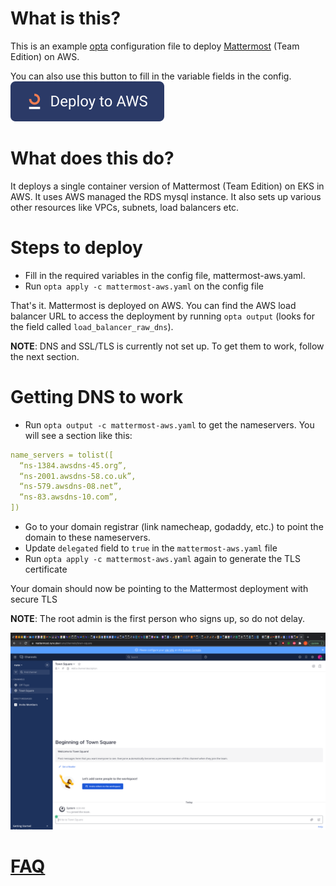 # What is this?

This is an example [opta](https://github.com/run-x/opta) configuration file to deploy [Mattermost](https://mattermost.com/) (Team Edition) on AWS.

You can also use this button to fill in the variable fields in the config.
[![Deploy](https://raw.githubusercontent.com/run-x/opta/main/assets/deploy-to-aws-button.svg)](https://app.runx.dev/deploy-with-aws?url=https%3A%2F%2Fgithub.com%2Frun-x%2Fopta-examples%2Fblob%2Fmain%2Fmattermost-team%2Fmattermost-aws.yaml&name=)

# What does this do?
It deploys a single container version of Mattermost (Team Edition) on EKS in AWS. It uses AWS managed the RDS mysql instance. It also sets up various other resources like VPCs, subnets, load balancers etc.

# Steps to deploy
* Fill in the required variables in the config file, mattermost-aws.yaml.
* Run `opta apply -c mattermost-aws.yaml` on the config file

That's it. Mattermost is deployed on AWS. You can find the AWS load balancer URL to access the deployment by running `opta output` (looks for the field called `load_balancer_raw_dns`).

**NOTE**: DNS and SSL/TLS is currently not set up. To get them to work, follow the next section.

# Getting DNS to work
* Run `opta output -c mattermost-aws.yaml` to get the nameservers. You will see a section like this:
```yaml
name_servers = tolist([
  “ns-1384.awsdns-45.org”,
  “ns-2001.awsdns-58.co.uk”,
  “ns-579.awsdns-08.net”,
  “ns-83.awsdns-10.com”,
])
```
* Go to your domain registrar (link namecheap, godaddy, etc.) to point the domain to these nameservers.
* Update `delegated` field to `true` in the `mattermost-aws.yaml` file
* Run `opta apply -c mattermost-aws.yaml` again to generate the TLS certificate

Your domain should now be pointing to the Mattermost deployment with secure TLS

**NOTE**: The root admin is the first person who signs up, so do not delay.

![Alt text](end_result.png?raw=true "What it should look like")

# [FAQ](../FAQ.md)